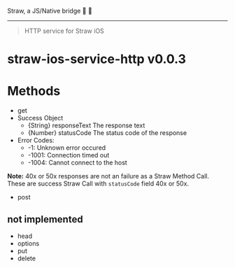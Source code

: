 Straw, a JS/Native bridge :tropical_drink: :tropical_drink:

----

> HTTP service for Straw iOS

# straw-ios-service-http v0.0.3

# Methods

- get
 - Success Object
   - {String} responseText The response text
   - {Number} statusCode The status code of the response
 - Error Codes:
   - -1: Unknown error occured
   - -1001: Connection timed out
   - -1004: Cannot connect to the host

**Note:** 40x or 50x responses are not an failure as a Straw Method Call. These are success Straw Call with `statusCode` field 40x or 50x.

- post

## not implemented
- head
- options
- put
- delete
